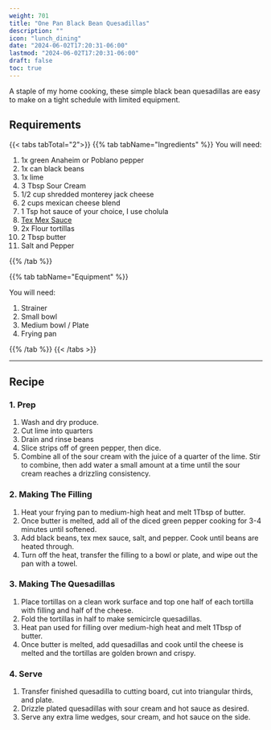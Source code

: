 ```yaml
---
weight: 701
title: "One Pan Black Bean Quesadillas"
description: ""
icon: "lunch_dining"
date: "2024-06-02T17:20:31-06:00"
lastmod: "2024-06-02T17:20:31-06:00"
draft: false
toc: true
---
```


A staple of my home cooking, these simple black bean quesadillas are easy to
make on a tight schedule with limited equipment.

## Requirements

{{< tabs tabTotal="2">}} {{% tab tabName="Ingredients" %}} You will need:

1. 1x green Anaheim or Poblano pepper
2. 1x can black beans
3. 1x lime
4. 3 Tbsp Sour Cream
5. 1/2 cup shredded monterey jack cheese
6. 2 cups mexican cheese blend
7. 1 Tsp hot sauce of your choice, I use cholula
8. [Tex Mex Sauce](../sauces/texmex.md)
9. 2x Flour tortillas
10. 2 Tbsp butter
11. Salt and Pepper

{{% /tab %}}

{{% tab tabName="Equipment" %}}

You will need:

1. Strainer
2. Small bowl
3. Medium bowl / Plate
4. Frying pan

{{% /tab %}} {{< /tabs >}}

---

## Recipe

### 1. Prep

1. Wash and dry produce.
2. Cut lime into quarters
3. Drain and rinse beans
4. Slice strips off of green pepper, then dice.
5. Combine all of the sour cream with the juice of a quarter of the lime. Stir
   to combine, then add water a small amount at a time until the sour cream
   reaches a drizzling consistency.

### 2. Making The Filling

1. Heat your frying pan to medium-high heat and melt 1Tbsp of butter.
2. Once butter is melted, add all of the diced green pepper cooking for 3-4
   minutes until softened.
3. Add black beans, tex mex sauce, salt, and pepper. Cook until beans are heated
   through.
4. Turn off the heat, transfer the filling to a bowl or plate, and wipe out the
   pan with a towel.

### 3. Making The Quesadillas

1. Place tortillas on a clean work surface and top one half of each tortilla
   with filling and half of the cheese.
2. Fold the tortillas in half to make semicircle quesadillas.
3. Heat pan used for filling over medium-high heat and melt 1Tbsp of butter.
4. Once butter is melted, add quesadillas and cook until the cheese is melted
   and the tortillas are golden brown and crispy.

### 4. Serve

1. Transfer finished quesadilla to cutting board, cut into triangular thirds,
   and plate.
2. Drizzle plated quesadillas with sour cream and hot sauce as desired.
3. Serve any extra lime wedges, sour cream, and hot sauce on the side.
